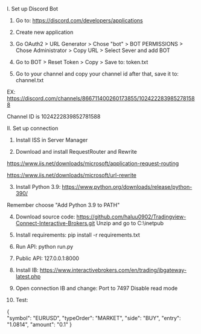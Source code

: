 I. Set up Discord Bot

1. Go to: https://discord.com/developers/applications

2. Create new application

3. Go OAuth2 > URL Generator > Chose "bot" > BOT PERMISSIONS  > Chose Administrator > Copy URL > Select Sever and add BOT

4. Go to BOT > Reset Token > Copy > Save to: token.txt

5. Go to your channel and copy your channel id after that, save it to: channel.txt

EX: https://discord.com/channels/866711400260173855/1024222839852781588

Channel ID is 1024222839852781588

II. Set up connection

1. Install ISS in Server Manager

2. Download and install RequestRouter and Rewrite 

https://www.iis.net/downloads/microsoft/application-request-routing

https://www.iis.net/downloads/microsoft/url-rewrite

3. Install Python 3.9: https://www.python.org/downloads/release/python-390/

Remember choose "Add Python 3.9 to PATH"

4. Download source code: https://github.com/haluu0902/Tradingview-Connect-Interactive-Brokers.git
Unzip and go to C:\inetpub

5. Install requirements: pip install -r requirements.txt

6. Run API: python run.py

7. Public API: 127.0.0.1:8000

8. Install IB: https://www.interactivebrokers.com/en/trading/ibgateway-latest.php

9. Open connection IB and change:
    Port to 7497
    Disable read mode

10. Test:

{   
    "symbol": "EURUSD",
    "typeOrder": "MARKET",
    "side": "BUY",
    "entry": "1.0814",
    "amount": "0.1"
}